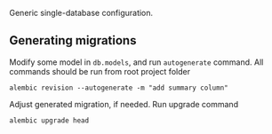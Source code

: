 Generic single-database configuration.

## Generating migrations
Modify some model in `db.models`, and run `autogenerate` command. All commands should be run from root project folder
```
alembic revision --autogenerate -m "add summary column"
```
Adjust generated migration, if needed. Run upgrade command
```
alembic upgrade head
```